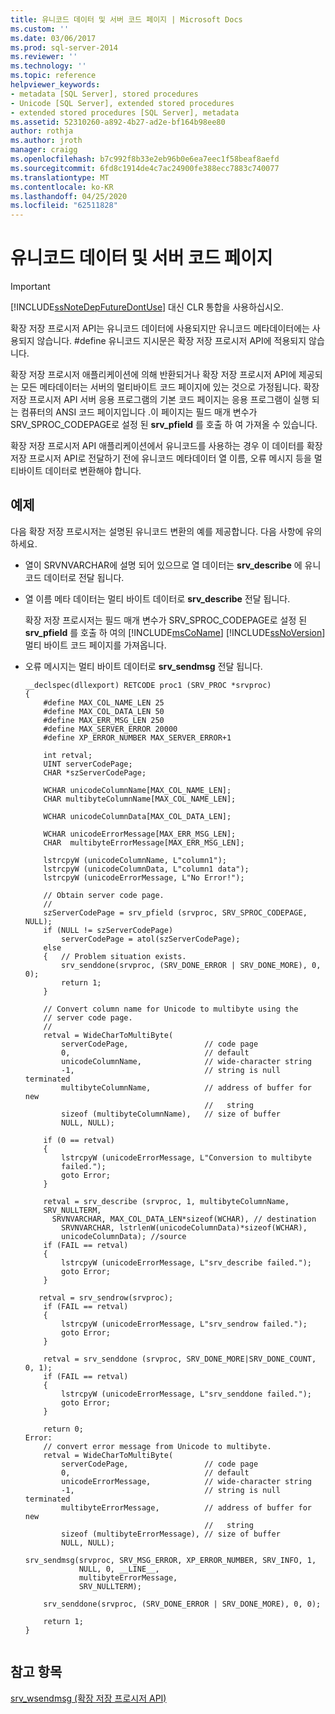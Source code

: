 ```yaml
---
title: 유니코드 데이터 및 서버 코드 페이지 | Microsoft Docs
ms.custom: ''
ms.date: 03/06/2017
ms.prod: sql-server-2014
ms.reviewer: ''
ms.technology: ''
ms.topic: reference
helpviewer_keywords:
- metadata [SQL Server], stored procedures
- Unicode [SQL Server], extended stored procedures
- extended stored procedures [SQL Server], metadata
ms.assetid: 52310260-a892-4b27-ad2e-bf164b98ee80
author: rothja
ms.author: jroth
manager: craigg
ms.openlocfilehash: b7c992f8b33e2eb96b0e6ea7eec1f58beaf8aefd
ms.sourcegitcommit: 6fd8c1914de4c7ac24900fe388ecc7883c740077
ms.translationtype: MT
ms.contentlocale: ko-KR
ms.lasthandoff: 04/25/2020
ms.locfileid: "62511828"
---
```

# <a name="unicode-data-and-server-code-pages"></a>유니코드 데이터 및 서버 코드 페이지
    
> [!IMPORTANT]  
>  [!INCLUDE[ssNoteDepFutureDontUse](../../includes/ssnotedepfuturedontuse-md.md)] 대신 CLR 통합을 사용하십시오.  
  
 확장 저장 프로시저 API는 유니코드 데이터에 사용되지만 유니코드 메타데이터에는 사용되지 않습니다. #define 유니코드 지시문은 확장 저장 프로시저 API에 적용되지 않습니다.  
  
 확장 저장 프로시저 애플리케이션에 의해 반환되거나 확장 저장 프로시저 API에 제공되는 모든 메타데이터는 서버의 멀티바이트 코드 페이지에 있는 것으로 가정됩니다. 확장 저장 프로시저 API 서버 응용 프로그램의 기본 코드 페이지는 응용 프로그램이 실행 되는 컴퓨터의 ANSI 코드 페이지입니다 .이 페이지는 필드 매개 변수가 SRV_SPROC_CODEPAGE로 설정 된 **srv_pfield** 를 호출 하 여 가져올 수 있습니다.  
  
 확장 저장 프로시저 API 애플리케이션에서 유니코드를 사용하는 경우 이 데이터를 확장 저장 프로시저 API로 전달하기 전에 유니코드 메타데이터 열 이름, 오류 메시지 등을 멀티바이트 데이터로 변환해야 합니다.  
  
## <a name="example"></a>예제  
 다음 확장 저장 프로시저는 설명된 유니코드 변환의 예를 제공합니다. 다음 사항에 유의하세요.  
  
-   열이 SRVNVARCHAR에 설명 되어 있으므로 열 데이터는 **srv_describe** 에 유니코드 데이터로 전달 됩니다.  
  
-   열 이름 메타 데이터는 멀티 바이트 데이터로 **srv_describe** 전달 됩니다.  
  
     확장 저장 프로시저는 필드 매개 변수가 SRV_SPROC_CODEPAGE로 설정 된 **srv_pfield** 를 호출 하 여의 [!INCLUDE[msCoName](../../includes/msconame-md.md)] [!INCLUDE[ssNoVersion](../../includes/ssnoversion-md.md)]멀티 바이트 코드 페이지를 가져옵니다.  
  
-   오류 메시지는 멀티 바이트 데이터로 **srv_sendmsg** 전달 됩니다.  
  
    ```  
    __declspec(dllexport) RETCODE proc1 (SRV_PROC *srvproc)  
    {  
        #define MAX_COL_NAME_LEN 25  
        #define MAX_COL_DATA_LEN 50  
        #define MAX_ERR_MSG_LEN 250  
        #define MAX_SERVER_ERROR 20000  
        #define XP_ERROR_NUMBER MAX_SERVER_ERROR+1  
  
        int retval;  
        UINT serverCodePage;  
        CHAR *szServerCodePage;  
  
        WCHAR unicodeColumnName[MAX_COL_NAME_LEN];  
        CHAR multibyteColumnName[MAX_COL_NAME_LEN];  
  
        WCHAR unicodeColumnData[MAX_COL_DATA_LEN];  
  
        WCHAR unicodeErrorMessage[MAX_ERR_MSG_LEN];  
        CHAR  multibyteErrorMessage[MAX_ERR_MSG_LEN];  
  
        lstrcpyW (unicodeColumnName, L"column1");  
        lstrcpyW (unicodeColumnData, L"column1 data");  
        lstrcpyW (unicodeErrorMessage, L"No Error!");  
  
        // Obtain server code page.  
        //  
        szServerCodePage = srv_pfield (srvproc, SRV_SPROC_CODEPAGE, NULL);      
        if (NULL != szServerCodePage)  
            serverCodePage = atol(szServerCodePage);  
        else   
        {   // Problem situation exists.  
            srv_senddone(srvproc, (SRV_DONE_ERROR | SRV_DONE_MORE), 0, 0);  
            return 1;  
        }  
  
        // Convert column name for Unicode to multibyte using the   
        // server code page.  
        //  
        retval = WideCharToMultiByte(    
            serverCodePage,                 // code page  
            0,                              // default  
            unicodeColumnName,              // wide-character string  
            -1,                             // string is null terminated  
            multibyteColumnName,            // address of buffer for new  
                                            //   string  
            sizeof (multibyteColumnName),   // size of buffer  
            NULL, NULL);  
  
        if (0 == retval)  
        {  
            lstrcpyW (unicodeErrorMessage, L"Conversion to multibyte  
            failed.");  
            goto Error;  
        }  
  
        retval = srv_describe (srvproc, 1, multibyteColumnName,  
        SRV_NULLTERM,   
          SRVNVARCHAR, MAX_COL_DATA_LEN*sizeof(WCHAR), // destination  
            SRVNVARCHAR, lstrlenW(unicodeColumnData)*sizeof(WCHAR),  
            unicodeColumnData); //source  
        if (FAIL == retval)  
        {  
            lstrcpyW (unicodeErrorMessage, L"srv_describe failed.");  
            goto Error;  
        }  
  
       retval = srv_sendrow(srvproc);  
        if (FAIL == retval)  
        {  
            lstrcpyW (unicodeErrorMessage, L"srv_sendrow failed.");  
            goto Error;  
        }  
  
        retval = srv_senddone (srvproc, SRV_DONE_MORE|SRV_DONE_COUNT, 0, 1);  
        if (FAIL == retval)  
        {  
            lstrcpyW (unicodeErrorMessage, L"srv_senddone failed.");  
            goto Error;  
        }  
  
        return 0;  
    Error:  
        // convert error message from Unicode to multibyte.  
        retval = WideCharToMultiByte(    
            serverCodePage,                 // code page  
            0,                              // default  
            unicodeErrorMessage,            // wide-character string  
            -1,                             // string is null terminated  
            multibyteErrorMessage,          // address of buffer for new  
                                            //   string  
            sizeof (multibyteErrorMessage), // size of buffer  
            NULL, NULL);  
  
    srv_sendmsg(srvproc, SRV_MSG_ERROR, XP_ERROR_NUMBER, SRV_INFO, 1,  
                NULL, 0, __LINE__,   
                multibyteErrorMessage,  
                SRV_NULLTERM);  
  
        srv_senddone(srvproc, (SRV_DONE_ERROR | SRV_DONE_MORE), 0, 0);  
  
        return 1;  
    }  
  
    ```  
  
## <a name="see-also"></a>참고 항목  
 [srv_wsendmsg &#40;확장 저장 프로시저 API&#41;](../extended-stored-procedures-reference/srv-wsendmsg-extended-stored-procedure-api.md)  
  
  
